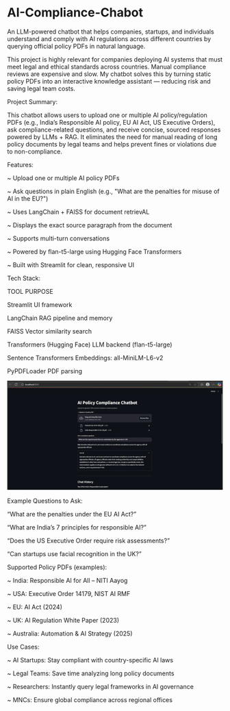 # AI-Compliance-Chabot

An LLM-powered chatbot that helps companies, startups, and individuals understand and comply with AI regulations across different countries by querying official policy PDFs in natural language.

This project is highly relevant for companies deploying AI systems that must meet legal and ethical standards across countries. Manual compliance reviews are expensive and slow. My chatbot solves this by turning static policy PDFs into an interactive knowledge assistant — reducing risk and saving legal team costs.

Project Summary:

This chatbot allows users to upload one or multiple AI policy/regulation PDFs (e.g., India’s Responsible AI policy, EU AI Act, US Executive Orders), ask compliance-related questions, and receive concise, sourced responses powered by LLMs + RAG. It eliminates the need for manual reading of long policy documents by legal teams and helps prevent fines or violations due to non-compliance.

Features:

~ Upload one or multiple AI policy PDFs

~ Ask questions in plain English (e.g., "What are the penalties for misuse of AI in the EU?")

~ Uses LangChain + FAISS for document retrievAL

~ Displays the exact source paragraph from the document

~ Supports multi-turn conversations

~ Powered by flan-t5-large using Hugging Face Transformers

~ Built with Streamlit for clean, responsive UI

Tech Stack:

TOOL	                          PURPOSE

Streamlit	                      UI framework

LangChain	                      RAG pipeline and memory

FAISS	                          Vector similarity search

Transformers (Hugging Face)	    LLM backend (flan-t5-large)

Sentence Transformers	          Embeddings: all-MiniLM-L6-v2

PyPDFLoader	                    PDF parsing


![image alt](https://github.com/ganeshreddy101/AI-Compliance-Chabot/blob/95838eab7d73d35b1230a851ae2466ba55f23634/chatbot%20file%20upload.png)


Example Questions to Ask:

“What are the penalties under the EU AI Act?”

“What are India’s 7 principles for responsible AI?”

“Does the US Executive Order require risk assessments?”

“Can startups use facial recognition in the UK?”


Supported Policy PDFs (examples):

~ India: Responsible AI for All – NITI Aayog

~ USA: Executive Order 14179, NIST AI RMF

~ EU: AI Act (2024)

~ UK: AI Regulation White Paper (2023)

~ Australia: Automation & AI Strategy (2025)

Use Cases:

~ AI Startups: Stay compliant with country-specific AI laws

~ Legal Teams: Save time analyzing long policy documents

~ Researchers: Instantly query legal frameworks in AI governance

~ MNCs: Ensure global compliance across regional offices

